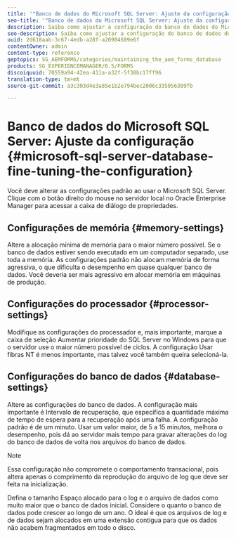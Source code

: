 ```yaml
---
title: '"Banco de dados do Microsoft SQL Server: Ajuste da configuração"'
seo-title: '"Banco de dados do Microsoft SQL Server: Ajuste da configuração"'
description: Saiba como ajustar a configuração do banco de dados do Microsoft SQL Server.
seo-description: Saiba como ajustar a configuração do banco de dados do Microsoft SQL Server.
uuid: 2d618aab-3c67-4edb-a28f-a20904689e6f
contentOwner: admin
content-type: reference
geptopics: SG_AEMFORMS/categories/maintaining_the_aem_forms_database
products: SG_EXPERIENCEMANAGER/6.5/FORMS
discoiquuid: 70559a94-42ea-411a-a32f-5f38bc17ff96
translation-type: tm+mt
source-git-commit: a3c303d4e3a85e1b2e794bec2006c335056309fb

---
```



# Banco de dados do Microsoft SQL Server: Ajuste da configuração {#microsoft-sql-server-database-fine-tuning-the-configuration}

Você deve alterar as configurações padrão ao usar o Microsoft SQL Server. Clique com o botão direito do mouse no servidor local no Oracle Enterprise Manager para acessar a caixa de diálogo de propriedades.

## Configurações de memória {#memory-settings}

Altere a alocação mínima de memória para o maior número possível. Se o banco de dados estiver sendo executado em um computador separado, use toda a memória. As configurações padrão não alocam memória de forma agressiva, o que dificulta o desempenho em quase qualquer banco de dados. Você deveria ser mais agressivo em alocar memória em máquinas de produção.

## Configurações do processador {#processor-settings}

Modifique as configurações do processador e, mais importante, marque a caixa de seleção Aumentar prioridade do SQL Server no Windows para que o servidor use o maior número possível de ciclos. A configuração Usar fibras NT é menos importante, mas talvez você também queira selecioná-la.

## Configurações do banco de dados {#database-settings}

Altere as configurações do banco de dados. A configuração mais importante é Intervalo de recuperação, que especifica a quantidade máxima de tempo de espera para a recuperação após uma falha. A configuração padrão é de um minuto. Usar um valor maior, de 5 a 15 minutos, melhora o desempenho, pois dá ao servidor mais tempo para gravar alterações do log do banco de dados de volta nos arquivos do banco de dados.

>[!NOTE]
>
>Essa configuração não compromete o comportamento transacional, pois altera apenas o comprimento da reprodução do arquivo de log que deve ser feita na inicialização.

Defina o tamanho Espaço alocado para o log e o arquivo de dados como muito maior que o banco de dados inicial. Considere o quanto o banco de dados pode crescer ao longo de um ano. O ideal é que os arquivos de log e de dados sejam alocados em uma extensão contígua para que os dados não acabem fragmentados em todo o disco.
